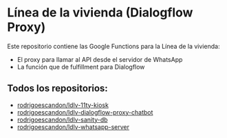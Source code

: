 # Línea de la vivienda (Dialogflow Proxy)

Este repositorio contiene las Google Functions para la Línea de la vivienda:
- El proxy para llamar al API desde el servidor de WhatsApp
- La función que de fulfillment para Dialogflow

## Todos los repositorios:

- [rodrigoescandon/ldlv-11ty-kiosk](https://github.com/rodrigoescandon/ldlv-11ty-kiosk)
- [rodrigoescandon/ldlv-dialogflow-proxy-chatbot](https://github.com/rodrigoescandon/ldlv-dialogflow-proxy-chatbot)
- [rodrigoescandon/ldlv-sanity-db](https://github.com/rodrigoescandon/ldlv-sanity-db)
- [rodrigoescandon/ldlv-whatsapp-server](https://github.com/rodrigoescandon/ldlv-whatsapp-server)
